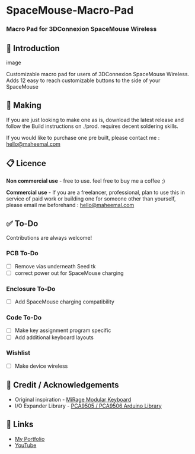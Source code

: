 # SpaceMouse-Macro-Pad

### Macro Pad for 3DConnexion SpaceMouse Wireless







## :blue_book: Introduction

image

Customizable macro pad for users of 3DConnexion SpaceMouse Wireless. Adds 12 easy to reach customizable buttons to the side of your SpaceMouse





## :battery: Making

If you are just looking to make one as is, download the latest release and follow the Build instructions on ./prod. requires decent soldering skills.

If you would like to purchase one pre built, please contact me : hello@maheemal.com



## :clipboard: Licence 

**Non commercial use** - free to use. feel free to buy me a coffee ;)

**Commercial use** - If you are a freelancer, professional, plan to use this in service of paid work or building one for someone other than yourself, please email me beforehand : hello@maheemal.com




## :white_check_mark: To-Do

Contributions are always welcome!

### PCB To-Do
- [ ] Remove vias underneath Seed tk
- [ ] correct power out for SpaceMouse charging
### Enclosure To-Do
- [ ] Add SpaceMouse charging compatibility
### Code To-Do
- [ ] Make key assignment program specific
- [ ] Add additional keyboard layouts
### Wishlist
- [ ] Make device wireless







## :loudspeaker: Credit / Acknowledgements

- Original inspiration - [MiRage Modular Keyboard](https://github.com/zackfreedman/mirage)
- I/O Expander Library - [PCA9505 / PCA9506 Arduino Library](https://github.com/tofuman0/PCA9505_06)



## :link: Links
- [My Portfolio](https://www.maheemal.com/)
- [YouTube](https://www.youtube.com/@buxzed)
